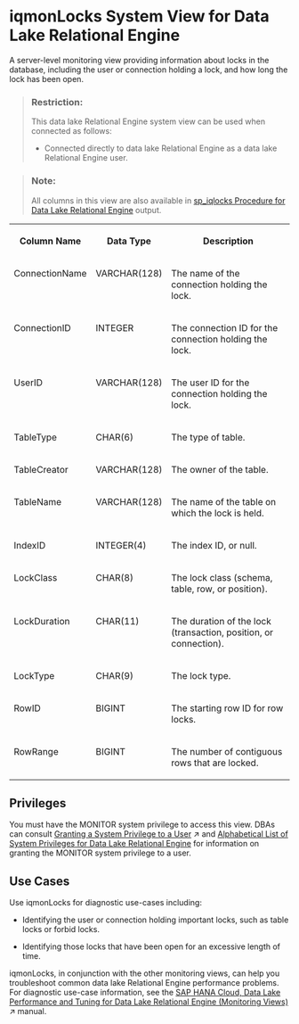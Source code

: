 <!-- loiod269c4f0f1bb4e90a46fc02ed017c4ad -->

# iqmonLocks System View for Data Lake Relational Engine

A server-level monitoring view providing information about locks in the database, including the user or connection holding a lock, and how long the lock has been open.



> ### Restriction:  
> This data lake Relational Engine system view can be used when connected as follows:
> 
> -   Connected directly to data lake Relational Engine as a data lake Relational Engine user.



> ### Note:  
> All columns in this view are also available in [sp\_iqlocks Procedure for Data Lake Relational Engine](../060-stored-procedures/sp-iqlocks-procedure-for-data-lake-relational-engine-a5af357.md) output.


<table>
<tr>
<th valign="top">

Column Name



</th>
<th valign="top">

Data Type



</th>
<th valign="top">

Description



</th>
</tr>
<tr>
<td valign="top">

ConnectionName



</td>
<td valign="top">

VARCHAR\(128\)



</td>
<td valign="top">

The name of the connection holding the lock.



</td>
</tr>
<tr>
<td valign="top">

ConnectionID



</td>
<td valign="top">

INTEGER



</td>
<td valign="top">

The connection ID for the connection holding the lock.



</td>
</tr>
<tr>
<td valign="top">

UserID



</td>
<td valign="top">

VARCHAR\(128\)



</td>
<td valign="top">

The user ID for the connection holding the lock.



</td>
</tr>
<tr>
<td valign="top">

TableType



</td>
<td valign="top">

CHAR\(6\)



</td>
<td valign="top">

The type of table.



</td>
</tr>
<tr>
<td valign="top">

TableCreator



</td>
<td valign="top">

VARCHAR\(128\)



</td>
<td valign="top">

The owner of the table.



</td>
</tr>
<tr>
<td valign="top">

TableName



</td>
<td valign="top">

VARCHAR\(128\)



</td>
<td valign="top">

The name of the table on which the lock is held.



</td>
</tr>
<tr>
<td valign="top">

IndexID



</td>
<td valign="top">

INTEGER\(4\)



</td>
<td valign="top">

The index ID, or null.



</td>
</tr>
<tr>
<td valign="top">

LockClass



</td>
<td valign="top">

CHAR\(8\)



</td>
<td valign="top">

The lock class \(schema, table, row, or position\).



</td>
</tr>
<tr>
<td valign="top">

LockDuration



</td>
<td valign="top">

CHAR\(11\)



</td>
<td valign="top">

The duration of the lock \(transaction, position, or connection\).



</td>
</tr>
<tr>
<td valign="top">

LockType



</td>
<td valign="top">

CHAR\(9\)



</td>
<td valign="top">

The lock type.



</td>
</tr>
<tr>
<td valign="top">

RowID



</td>
<td valign="top">

BIGINT



</td>
<td valign="top">

The starting row ID for row locks.



</td>
</tr>
<tr>
<td valign="top">

RowRange



</td>
<td valign="top">

BIGINT



</td>
<td valign="top">

The number of contiguous rows that are locked.



</td>
</tr>
</table>



<a name="loiod269c4f0f1bb4e90a46fc02ed017c4ad__section_kpt_vmz_1fb"/>

## Privileges

You must have the MONITOR system privilege to access this view. DBAs can consult [Granting a System Privilege to a User](https://help.sap.com/viewer/745778e524f74bb4af87460cca5e62c4/2023_1_QRC/en-US/a43bcb8284f210158039b1793a92a4fc.html "Allow the granting of specific system privileges to specific users, with or without administrative rights.") :arrow_upper_right: and [Alphabetical List of System Privileges for Data Lake Relational Engine](../080-sql-statements/alphabetical-list-of-system-privileges-for-data-lake-relational-engine-a449325.md) for information on granting the MONITOR system privilege to a user.



<a name="loiod269c4f0f1bb4e90a46fc02ed017c4ad__section_ahv_5mg_bfb"/>

## Use Cases

Use iqmonLocks for diagnostic use-cases including:

-   Identifying the user or connection holding important locks, such as table locks or forbid locks.

-   Identifying those locks that have been open for an excessive length of time.


iqmonLocks, in conjunction with the other monitoring views, can help you troubleshoot common data lake Relational Engine performance problems. For diagnostic use-case information, see the [SAP HANA Cloud, Data Lake Performance and Tuning for Data Lake Relational Engine (Monitoring Views)](https://help.sap.com/viewer/028be133f34c4d2d998c6fbc258659c5/2023_1_QRC/en-US/56032dd760ca4790a55d069d4475b441.html "This document shows you how to use the monitoring views to monitor data lake Relational Engine system health, and to help you troubleshoot performance issues.") :arrow_upper_right: manual.

